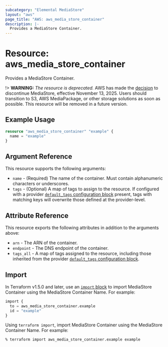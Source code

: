 ```yaml
---
subcategory: "Elemental MediaStore"
layout: "aws"
page_title: "AWS: aws_media_store_container"
description: |-
  Provides a MediaStore Container.
---
```


# Resource: aws_media_store_container

Provides a MediaStore Container.

!> **WARNING:** _The resource is deprecated._ AWS has made the [decision](https://aws.amazon.com/blogs/media/support-for-aws-elemental-mediastore-ending-soon/) to discontinue MediaStore, effective November 13, 2025. Users should transition to S3, AWS MediaPackage, or other storage solutions as soon as possible. This resource will be removed in a future version.

## Example Usage

```terraform
resource "aws_media_store_container" "example" {
  name = "example"
}
```

## Argument Reference

This resource supports the following arguments:

* `name` - (Required) The name of the container. Must contain alphanumeric characters or underscores.
* `tags` - (Optional) A map of tags to assign to the resource. If configured with a provider [`default_tags` configuration block](https://registry.terraform.io/providers/hashicorp/aws/latest/docs#default_tags-configuration-block) present, tags with matching keys will overwrite those defined at the provider-level.

## Attribute Reference

This resource exports the following attributes in addition to the arguments above:

* `arn` - The ARN of the container.
* `endpoint` - The DNS endpoint of the container.
* `tags_all` - A map of tags assigned to the resource, including those inherited from the provider [`default_tags` configuration block](https://registry.terraform.io/providers/hashicorp/aws/latest/docs#default_tags-configuration-block).

## Import

In Terraform v1.5.0 and later, use an [`import` block](https://developer.hashicorp.com/terraform/language/import) to import MediaStore Container using the MediaStore Container Name. For example:

```terraform
import {
  to = aws_media_store_container.example
  id = "example"
}
```

Using `terraform import`, import MediaStore Container using the MediaStore Container Name. For example:

```console
% terraform import aws_media_store_container.example example
```
